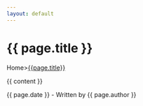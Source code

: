 ```yaml
---
layout: default
---
```

<h1>{{ page.title }}</h1>
<p><a hre="https://esan108.github.io/" title="Home page">Home</a>><a href="{{page.url}}" title="{{page.title}}">{{page.title}}</a></p>
<p>{{ content }}</p>
<p>{{ page.date }} - Written by {{ page.author }}</p>